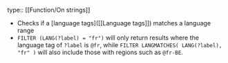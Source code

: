 type:: [[Function/On strings]]

- Checks if a [language tags]([[Language tags]]) matches a language range
- `FILTER (LANG(?label) = "fr")` will only return results where the language tag of `?label` is `@fr`, while `FILTER LANGMATCHES( LANG(?label), "fr" )` will also include those with regions such as `@fr-BE`.